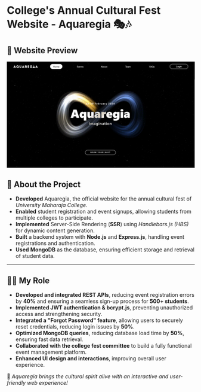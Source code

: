 # College's Annual Cultural Fest Website - **Aquaregia** 🎭🎶

## 🎥 Website Preview  
![Aquaregia Website Preview](./assets/websitePreview.png)

## 📌 About the Project

- **Developed** Aquaregia, the official website for the annual cultural fest of *University Maharaja College*.
- **Enabled** student registration and event signups, allowing students from multiple colleges to participate.
- **Implemented** Server-Side Rendering (**SSR**) using *Handlebars.js (HBS)* for dynamic content generation.
- **Built** a backend system with **Node.js** and **Express.js**, handling event registrations and authentication.
- **Used** **MongoDB** as the database, ensuring efficient storage and retrieval of student data.

---

## 👨‍💻 **My Role**
- **Developed and integrated REST APIs**, reducing event registration errors by **40%** and ensuring a seamless sign-up process for **500+ students**.
- **Implemented JWT authentication & bcrypt.js**, preventing unauthorized access and strengthening security.
- **Integrated a "Forgot Password" feature**, allowing users to securely reset credentials, reducing login issues by **50%**.
- **Optimized MongoDB queries**, reducing database load time by **50%**, ensuring fast data retrieval.
- **Collaborated with the college fest committee** to build a fully functional event management platform.
- **Enhanced UI design and interactions**, improving overall user experience.

🚀 *Aquaregia brings the cultural spirit alive with an interactive and user-friendly web experience!*
